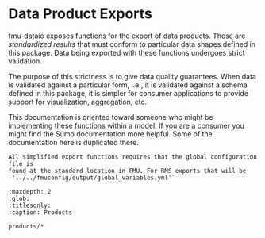 # Data Product Exports

fmu-dataio exposes functions for the export of data products. These are
_standardized results_ that must conform to particular data shapes defined in
this package. Data being exported with these functions undergoes strict
validation.

The purpose of this strictness is to give data quality guarantees. When data
is validated against a particular form, i.e., it is validated against a schema
defined in this package, it is simpler for consumer applications to provide
support for visualization, aggregation, etc.

This documentation is oriented toward someone who might be implementing these
functions within a model. If you are a consumer you might find the Sumo
documentation more helpful. Some of the documentation here is duplicated
there.

```{note}
All simplified export functions requires that the global configuration file is
found at the standard location in FMU. For RMS exports that will be
`'../../fmuconfig/output/global_variables.yml'`
```

```{toctree}
:maxdepth: 2
:glob:
:titlesonly:
:caption: Products

products/*
```
